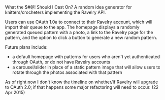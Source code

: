 What the $#@! Should I Cast On? 
A random idea generator for knitters/crocheters implementing the Ravelry API.

Users can use OAuth 1.0a to connect to their Ravelry account, which will import their queue to the app. The homepage displays a randomly generated queued pattern with a photo, a link to the Ravelry page for the pattern, and the option to click a button to generate a new random pattern.

Future plans include:
* a default homepage with patterns for users who aren't yet authenticated through OAuth, or do not have Ravelry accounts
* a carousel/slider in place of a static pattern image that will allow users to rotate through the photos associated with that pattern

As of right now I don't know the timeline on whether/if Ravelry will upgrade to OAuth 2.0; if that happens some major refactoring will need to occur. (22 Apr 2015)
